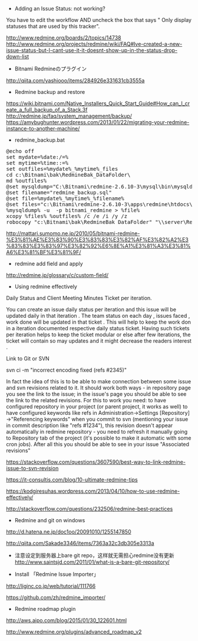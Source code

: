 * Adding an Issue Status: not working?

You have to edit the workflow AND uncheck the box that says " Only display statuses that are used by this tracker".

http://www.redmine.org/boards/2/topics/14738
http://www.redmine.org/projects/redmine/wiki/FAQ#Ive-created-a-new-issue-status-but-I-cant-use-it-it-doesnt-show-up-in-the-status-drop-down-list

* Bitnami Redmineのプラグイン

http://qiita.com/yashiooo/items/284926e331631cb3555a


* Redmine backup and restore

https://wiki.bitnami.com/Native_Installers_Quick_Start_Guide#How_can_I_create_a_full_backup_of_a_Stack.3f
http://redmine.jp/faq/system_management/backup/
https://amybughunter.wordpress.com/2013/01/22/migrating-your-redmine-instance-to-another-machine/

* redmine_backup.bat
<pre>
@echo off
set mydate=%date:/=%
set mytime=%time::=%
set outfiles=%mydate%_%mytime%_files
cd c:\Bitnami\bak\RedmineBak_DataFolder\
md %outfiles%
@set mysqldump="C:\Bitnami\redmine-2.6.10-3\mysql\bin\mysqldump" 
@set filename="redmine_backup.sql" 
@set file=%mydate%_%mytime%_%filename%
@set files="c:\Bitnami\redmine-2.6.10-3\apps\redmine\htdocs\files"
%mysqldump% -u <username> -p<password> bitnami_redmine > %file% 
xcopy %files% %outfiles% /c /e /i /y /z
robocopy "c:\Bitnami\bak\RedmineBak_DataFolder" "\\server\RedmineBak_DataFolder" /mir
</pre>
http://mattari.sumomo.ne.jp/2010/05/bitnami-redmine-%E3%81%AE%E3%83%90%E3%83%83%E3%82%AF%E3%82%A2%E3%83%83%E3%83%97%E3%82%92%E6%8E%A1%E3%81%A3%E3%81%A6%E3%81%BF%E3%81%9F/

* redmine add field and apply

http://redmine.jp/glossary/c/custom-field/

* Using redmine effectively

Daily Status and Client Meeting Minutes Ticket per iteration.

You can create an issue daily status per iteration and this issue will be updated daily in that iteration . The team status on each day , issues faced , work done will be updated in that ticket . This will help to keep the work don in a iteration documented respective daily status ticket. Having such tickets per iteration helps to keep the ticket modular or else after few iterations, the ticket will contain so may updates and it might decrease the readers interest .

Link to Git or SVN

svn ci -m "incorrect encoding fixed (refs #2345)"

In fact the idea of this is to be able to make connection between some issue and svn revisions related to it. It should work both ways - in repository page you see the link to the issue; in the issue's page you should be able to see the link to the related revisions.
For this to work you need:
to have configured repository in your project (or parent project, it works as well)
to have configured keywords like refs in Administration->Settings [Repository] ->"Referencing keywords"
when you commit to svn (mentioning your issue in commit description like "refs #1234"), this revision doesn't appear automatically in redmine repository - you need to refresh it manually going to Repository tab of the project (it's possible to make it automatic with some cron jobs).
After all this you should be able to see in your issue "Associated revisions"

https://stackoverflow.com/questions/3607590/best-way-to-link-redmine-issue-to-svn-revision

https://it-consultis.com/blog/10-ultimate-redmine-tips

https://kodgiresuhas.wordpress.com/2013/04/10/how-to-use-redmine-effectively/

http://stackoverflow.com/questions/232506/redmine-best-practices


* Redmine and git on windows

http://d.hatena.ne.jp/doc1oo/20091010/1255147850

http://qiita.com/Sakade3346/items/7363a32c3db305e3313a

* 注意设定到服务器上bare git repo，这样就无需担心redmine没有更新
http://www.saintsjd.com/2011/01/what-is-a-bare-git-repository/

* Install 「Redmine Issue Importer」

http://liginc.co.jp/web/tutorial/111766

https://github.com/zh/redmine_importer/

* Redmine roadmap plugin

http://aws.aipo.com/blog/2015/01/30_122601.html

http://www.redmine.org/plugins/advanced_roadmap_v2
